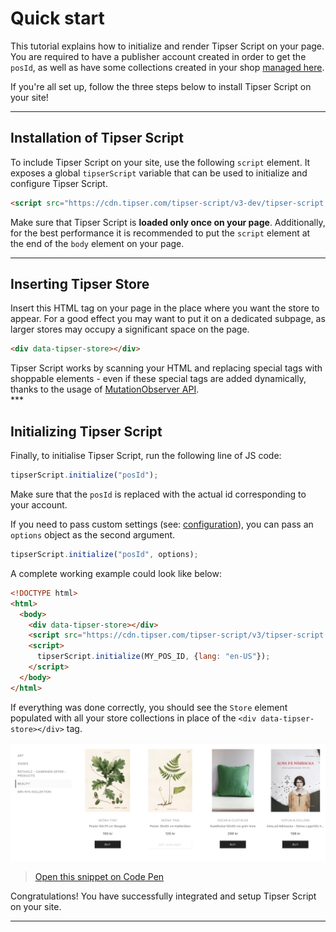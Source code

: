 # Quick start

This tutorial explains how to initialize and render Tipser Script on your page. You are required to have a publisher account created in order to get the `posId`, as well as have some collections created in your shop <a href="https://app.tipser.com/" target="_blank">managed here</a>.

If you're all set up, follow the three steps below to install Tipser Script on your site!

---

## Installation of Tipser Script

To include Tipser Script on your site, use the following `script` element. It exposes a global `tipserScript` variable that can be used to initialize and configure Tipser Script.

```html
<script src="https://cdn.tipser.com/tipser-script/v3-dev/tipser-script.min.js"></script>
```

<aside class="notice">
Make sure that Tipser Script is <strong>loaded only once on your page</strong>. Additionally, for the best performance it is recommended to put the <code>script</code> element at the end of the <code>body</code> element on your page. 
</aside>

---

## Inserting Tipser Store

Insert this HTML tag on your page in the place where you want the store to appear. For a good effect you may want to put it on a dedicated subpage, as larger stores may occupy a significant space on the page.

```html
<div data-tipser-store></div>
```

<aside class="notice">Tipser Script works by scanning your HTML and replacing special tags with shoppable elements - even if these special tags are added dynamically, thanks to the usage of <a target="_blank" href="https://developer.mozilla.org/en-US/docs/Web/API/MutationObserver">MutationObserver API</a>.</aside>
***

## Initializing Tipser Script

Finally, to initialise Tipser Script, run the following line of JS code:

```js
tipserScript.initialize("posId");
```

Make sure that the `posId` is replaced with the actual id corresponding to your account.

If you need to pass custom settings (see: [configuration](#configuration-options)), you can pass an `options` object as the second argument.

```js
tipserScript.initialize("posId", options);
```

A complete working example could look like below:

```html
<!DOCTYPE html>
<html>
  <body>
    <div data-tipser-store></div>
    <script src="https://cdn.tipser.com/tipser-script/v3/tipser-script.min.js"></script>
    <script>
      tipserScript.initialize(MY_POS_ID, {lang: "en-US"});
    </script>
  </body>
</html>
```

If everything was done correctly, you should see the `Store` element populated with all your store collections in place of the `<div data-tipser-store></div>` tag.

[![](../images/tipser_elements_store.png)](/images/tipser_elements_store.png)

> <a href="https://codepen.io/tipser-tech/pen/wvJaYOZ" target="_blank">Open this snippet on Code Pen</a>

<aside class="success">Congratulations! You have successfully integrated and setup Tipser Script on your site.</aside>

---
